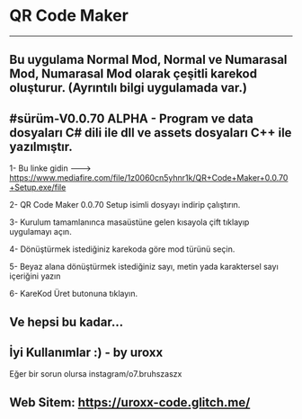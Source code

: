 # QR Code Maker
--------------------------------------------------------------------
Bu uygulama Normal Mod, Normal ve Numarasal Mod, Numarasal Mod olarak çeşitli karekod oluşturur. (Ayrıntılı bilgi uygulamada var.)
--------------------------------------------------------------------
#sürüm-V0.0.70 ALPHA - Program ve data dosyaları C# dili ile dll ve assets dosyaları C++ ile yazılmıştır.
--------------------------------------------------------------------
1- Bu linke gidin ---> https://www.mediafire.com/file/1z0060cn5yhnr1k/QR+Code+Maker+0.0.70+Setup.exe/file

2- QR Code Maker 0.0.70 Setup isimli dosyayı indirip çalıştırın.

3- Kurulum tamamlanınca masaüstüne gelen kısayola çift tıklayıp uygulamayı açın.

4- Dönüştürmek istediğiniz karekoda göre mod türünü seçin.

5- Beyaz alana dönüştürmek istediğiniz sayı, metin yada karaktersel sayı içeriğini yazın

6- KareKod Üret butonuna tıklayın.

Ve hepsi bu kadar...
--------------------------------------------------------------------
İyi Kullanımlar :) - by uroxx
--------------------------------------------------------------------
Eğer bir sorun olursa instagram/o7.bruhszaszx

Web Sitem: https://uroxx-code.glitch.me/
--------------------------------------------------------------------
